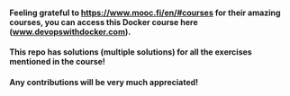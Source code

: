 #### Feeling grateful to https://www.mooc.fi/en/#courses for their amazing courses, you can access this Docker course here (www.devopswithdocker.com).

#### This repo has solutions (multiple solutions) for all the exercises mentioned in the course!

#### Any contributions will be very much appreciated!
